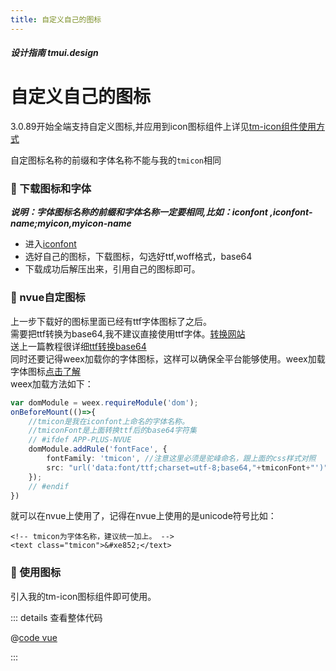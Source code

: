 ```yaml
---
title: 自定义自己的图标
---
```


<dirtoc></dirtoc>

##### 设计指南 tmui.design

# 自定义自己的图标

3.0.89开始全端支持自定义图标,并应用到icon图标组件上详见[tm-icon组件使用方式](../com/Icon.md)

自定图标名称的前缀和字体名称不能与我的```tmicon```相同


### :tada: 下载图标和字体

***说明：字体图标名称的前缀和字体名称一定要相同,比如：iconfont ,iconfont-name;myicon,myicon-name***

- 进入[iconfont](https://www.iconfont.cn/)
- 选好自己的图标，下载图标，勾选好ttf,woff格式，base64
- 下载成功后解压出来，引用自己的图标即可。


### :tada: nvue自定图标

上一步下载好的图标里面已经有ttf字体图标了之后。<br>
需要把ttf转换为base64,我不建议直接使用ttf字体。[转换网站](https://www.motobit.com/util/base64-decoder-encoder.asp)<br>
送上一篇教程很详细[ttf转换base64](http://www.jingjingke.com/c/07166.html)<br>
同时还要记得weex加载你的字体图标，这样可以确保全平台能够使用。weex加载字体图标[点击了解](https://doc.weex.io/zh/docs/modules/dom.html#addrule)<br>
weex加载方法如下：
```ts
var domModule = weex.requireModule('dom');
onBeforeMount(()=>{
    //tmicon是我在iconfont上命名的字体名称。
    //tmiconFont是上面转换ttf后的base64字符集
	// #ifdef APP-PLUS-NVUE
	domModule.addRule('fontFace', {
		fontFamily: 'tmicon', //注意这里必须是驼峰命名，跟上面的css样式对照
		src: "url('data:font/ttf;charset=utf-8;base64,"+tmiconFont+"')"
	});
	// #endif
})

```
就可以在nvue上使用了，记得在nvue上使用的是unicode符号比如：
```vue
<!-- tmicon为字体名称，建议统一加上。 -->
<text class="tmicon">&#xe852;</text>
```

### :tada: 使用图标

引入我的tm-icon图标组件即可使用。

<webview url="https://tmui.design/h5/#/pages/changyong/icon"></webview>


::: details 查看整体代码

@[code vue](pages/changyong/icon.nvue)

:::